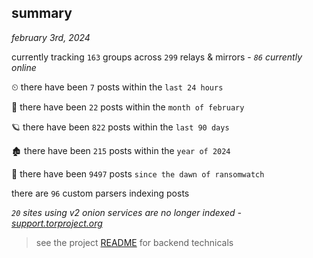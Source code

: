 
## summary
_february 3rd, 2024_

currently tracking `163` groups across `299` relays & mirrors - _`86` currently online_

⏲ there have been `7` posts within the `last 24 hours`

🦈 there have been `22` posts within the `month of february`

🪐 there have been `822` posts within the `last 90 days`

🏚 there have been `215` posts within the `year of 2024`

🦕 there have been `9497` posts `since the dawn of ransomwatch`

there are `96` custom parsers indexing posts

_`20` sites using v2 onion services are no longer indexed - [support.torproject.org](https://support.torproject.org/onionservices/v2-deprecation/)_

> see the project [README](https://github.com/joshhighet/ransomwatch#ransomwatch--) for backend technicals
